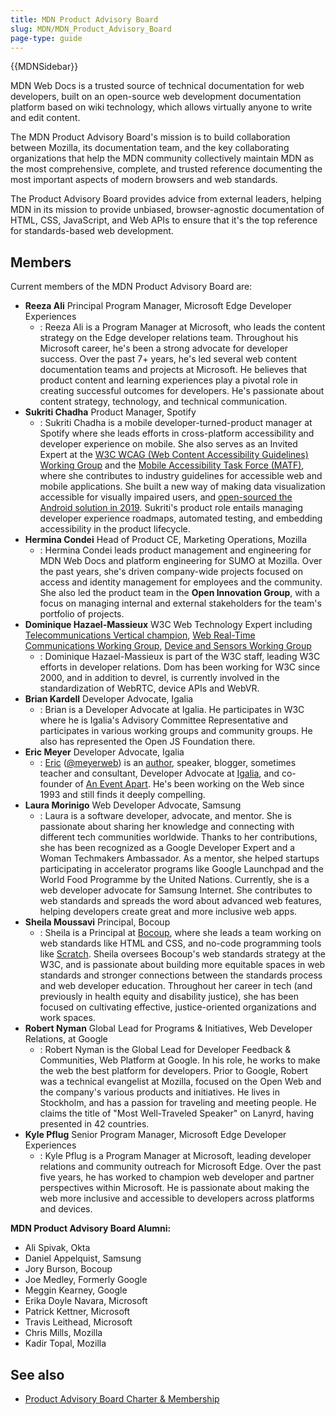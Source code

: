 ```yaml
---
title: MDN Product Advisory Board
slug: MDN/MDN_Product_Advisory_Board
page-type: guide
---
```


{{MDNSidebar}}

MDN Web Docs is a trusted source of technical documentation for web developers, built on an open-source web development documentation platform based on wiki technology, which allows virtually anyone to write and edit content.

The MDN Product Advisory Board's mission is to build collaboration between Mozilla, its documentation team, and the key collaborating organizations that help the MDN community collectively maintain MDN as the most comprehensive, complete, and trusted reference documenting the most important aspects of modern browsers and web standards.

The Product Advisory Board provides advice from external leaders, helping MDN in its mission to provide unbiased, browser-agnostic documentation of HTML, CSS, JavaScript, and Web APIs to ensure that it's the top reference for standards-based web development.

## Members

Current members of the MDN Product Advisory Board are:

- **Reeza Ali**
  Principal Program Manager, Microsoft Edge Developer Experiences
  - : Reeza Ali is a Program Manager at Microsoft, who leads the content strategy on the Edge developer relations team. Throughout his Microsoft career, he's been a strong advocate for developer success. Over the past 7+ years, he's led several web content documentation teams and projects at Microsoft. He believes that product content and learning experiences play a pivotal role in creating successful outcomes for developers. He's passionate about content strategy, technology, and technical communication.
- **Sukriti Chadha**
  Product Manager, Spotify
  - : Sukriti Chadha is a mobile developer-turned-product manager at Spotify where she leads efforts in cross-platform accessibility and developer experience on mobile. She also serves as an Invited Expert at the [W3C WCAG (Web Content Accessibility Guidelines) Working Group](https://www.w3.org/WAI/standards-guidelines/wcag/) and the [Mobile Accessibility Task Force (MATF)](https://www.w3.org/WAI/standards-guidelines/mobile/), where she contributes to industry guidelines for accessible web and mobile applications. She built a new way of making data visualization accessible for visually impaired users, and [open-sourced the Android solution in 2019](https://developer.yahoo.com/blogs/612790529269366784/). Sukriti's product role entails managing developer experience roadmaps, automated testing, and embedding accessibility in the product lifecycle.
- **Hermina Condei**
  Head of Product CE, Marketing Operations, Mozilla
  - : Hermina Condei leads product management and engineering for MDN Web Docs and platform engineering for SUMO at Mozilla. Over the past years, she's driven company-wide projects focused on access and identity management for employees and the community. She also led the product team in the **Open Innovation Group**, with a focus on managing internal and external stakeholders for the team's portfolio of projects.
- **Dominique Hazael-Massieux**
  W3C Web Technology Expert including [Telecommunications Vertical champion](https://www.w3.org/Telco/), [Web Real-Time Communications Working Group](https://www.w3.org/groups/wg/webrtc), [Device and Sensors Working Group](https://www.w3.org/das/)
  - : Dominique Hazael-Massieux is part of the W3C staff, leading W3C efforts in developer relations. Dom has been working for W3C since 2000, and in addition to devrel, is currently involved in the standardization of WebRTC, device APIs and WebVR.
- **Brian Kardell**
  Developer Advocate, Igalia
  - : Brian is a Developer Advocate at Igalia. He participates in W3C where he is Igalia's Advisory Committee Representative and participates in various working groups and community groups. He also has represented the Open JS Foundation there.
- **Eric Meyer**
  Developer Advocate, Igalia
  - : [Eric](https://meyerweb.com/) ([@meyerweb](https://mastodon.social/@Meyerweb)) is an [author](https://meyerweb.com/eric/writing.html), speaker, blogger, sometimes teacher and consultant, Developer Advocate at [Igalia](https://www.igalia.com/), and co-founder of [An Event Apart](https://aneventapart.com/). He's been working on the Web since 1993 and still finds it deeply compelling.
- **Laura Morinigo**
  Web Developer Advocate, Samsung
  - : Laura is a software developer, advocate, and mentor. She is passionate about sharing her knowledge and connecting with different tech communities worldwide. Thanks to her contributions, she has been recognized as a Google Developer Expert and a Woman Techmakers Ambassador. As a mentor, she helped startups participating in accelerator programs like Google Launchpad and the World Food Programme by the United Nations. Currently, she is a web developer advocate for Samsung Internet. She contributes to web standards and spreads the word about advanced web features, helping developers create great and more inclusive web apps.
- **Sheila Moussavi**
  Principal, Bocoup
  - : Sheila is a Principal at [Bocoup](https://bocoup.com/about), where she leads a team working on web standards like HTML and CSS, and no-code programming tools like [Scratch](https://www.scratchfoundation.org/). Sheila oversees Bocoup's web standards strategy at the W3C, and is passionate about building more equitable spaces in web standards and stronger connections between the standards process and web developer education. Throughout her career in tech (and previously in health equity and disability justice), she has been focused on cultivating effective, justice-oriented organizations and work spaces.
- **Robert Nyman**
  Global Lead for Programs & Initiatives, Web Developer Relations, at Google
  - : Robert Nyman is the Global Lead for Developer Feedback & Communities, Web Platform at Google. In his role, he works to make the web the best platform for developers. Prior to Google, Robert was a technical evangelist at Mozilla, focused on the Open Web and the company's various products and initiatives. He lives in Stockholm, and has a passion for traveling and meeting people. He claims the title of "Most Well-Traveled Speaker" on Lanyrd, having presented in 42 countries.
- **Kyle Pflug**
  Senior Program Manager, Microsoft Edge Developer Experiences
  - : Kyle Pflug is a Program Manager at Microsoft, leading developer relations and community outreach for Microsoft Edge. Over the past five years, he has worked to champion web developer and partner perspectives within Microsoft. He is passionate about making the web more inclusive and accessible to developers across platforms and devices.

**MDN Product Advisory Board Alumni:**

- Ali Spivak, Okta
- Daniel Appelquist, Samsung
- Jory Burson, Bocoup
- Joe Medley, Formerly Google
- Meggin Kearney, Google
- Erika Doyle Navara, Microsoft
- Patrick Kettner, Microsoft
- Travis Leithead, Microsoft
- Chris Mills, Mozilla
- Kadir Topal, Mozilla

## See also

- [Product Advisory Board Charter & Membership](/en-US/docs/MDN/MDN_Product_Advisory_Board/Membership)
